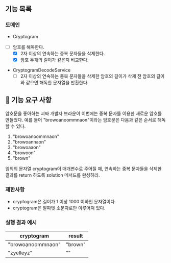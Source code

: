 ## 기능 목록
### 도메인
- Cryptogram
 - [ ] 암호를 해독한다.
   - [x] 2자 이상의 연속하는 중복 문자들을 삭제한다.
   - [x] 암호 두개의 길이가 같은지 비교한다.
- CryptogramDecodeService
  - [ ] 2자 이상의 연속하는 중복 문자들을 삭제한 암호의 길이가 삭제 전 암호의 길이와 같으면 해독한 문자열을 반환한다.

## 🚀 기능 요구 사항

암호문을 좋아하는 괴짜 개발자 브라운이 이번에는 중복 문자를 이용한 새로운 암호를 만들었다. 예를 들어 "browoanoommnaon"이라는 암호문은 다음과 같은 순서로 해독할 수 있다.

1. "browoanoommnaon"
2. "browoannaon"
3. "browoaaon"
4. "browoon"
5. "brown"

임의의 문자열 cryptogram이 매개변수로 주어질 때, 연속하는 중복 문자들을 삭제한 결과를 return 하도록 solution 메서드를 완성하라.

### 제한사항

- cryptogram은 길이가 1 이상 1000 이하인 문자열이다.
- cryptogram은 알파벳 소문자로만 이루어져 있다.

### 실행 결과 예시

| cryptogram | result |
| --- | --- |
| "browoanoommnaon" | "brown" |
| "zyelleyz" | "" |
